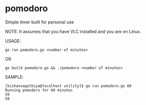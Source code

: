 # pomodoro
Simple timer built for personal use

NOTE: It assumes that you have VLC installed and you are on Linux.

USAGE: 
```
go run pomodoro.go <number of minutes>
```
OR
```
go build pomodoro.go && ./pomodoro <number of minutes>
```

SAMPLE:
```
[kishansagathiya@localhost utility]$ go run pomodoro.go 60
Running pomodoro for 60 minutes
59
58
```

